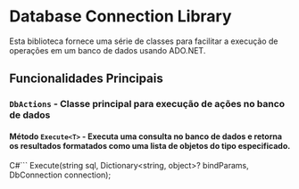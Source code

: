 # Database Connection Library

Esta biblioteca fornece uma série de classes para facilitar a execução de operações em um banco de dados usando ADO.NET.

## Funcionalidades Principais

### `DbActions` - Classe principal para execução de ações no banco de dados

#### Método `Execute<T>` - Executa uma consulta no banco de dados e retorna os resultados formatados como uma lista de objetos do tipo especificado.

C#```
    Execute<T>(string sql, Dictionary<string, object>? bindParams, DbConnection connection);
```
